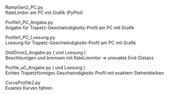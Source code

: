 

RampGen2_PC.py  
RateLimiter am PC mit Grafik (PyPlot)

Profile1_PC_Angabe.py  
Angabe für Trapetz-Geschwindigkeits-Profil am PC mit Grafik

Profile1_PC_Loesung.py  
Loesung für Trapetz-Geschwindigkeits-Profil am PC mit Grafik

DistDrive2_Angabe.py ( und Loesung )  
Beschleunigen und bremsen mit RateLimmiter => unexakte End-Distanz

Profile_uC_Angabe.py  ( und Loesung )  
Echtes Trapetzförmiges Geschwindigkeits-Profil mit exaktem Stehenbleiben

CurveProfile2.py  
Exaktes Kurven fahren


